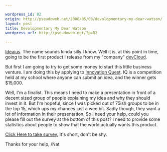 ```yaml
---

wordpress_id: 82
origin: http://pseudoweb.net/2008/05/08/devolopmentary-my-dear-watson/
layout: post
title: Devolopmentary My Dear Watson
wordpress_url: http://pseudoweb.net/?p=82

---
```

<a href="http://ideaius.com">Ideaius</a>. The name sounds kinda silly I know. Well it is, at this point in time, going to be the first product I release from my "company" <a href="http://devcloud.org">devCloud</a>. 

But first I am going to try to get some money to start this little business venture. I am doing this by applying to <a href="http://www.iq.innovationq.org/">Innovation Quest</a>. IQ is a competition held at my school where anyone can submit an idea, and the winner gets $15,000. <!--more-->

Well, I'm a finalist. This means I need to make a presentation in front of a decent sized group of people explaining my idea and why they should invest in it. But I'm hopeful, since I was picked out of 75ish groups to be in the top 15, which ups my chances just a wee bit. Sadly though, they want a lot of information in their presentation. So I need your help, could you please fill out the survey at the bottom of this post? I need to provide some statistics about people to show that the world actually wants this product.

<a href="http://www.surveymonkey.com/s.aspx?sm=0aE6GwgsnG56onxdv_2bbiOA_3d_3d">Click Here to take survey.</a> It's short, don't be shy.

Thanks for your help,
/Nat
